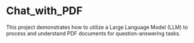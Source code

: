 # Chat_with_PDF
This project demonstrates how to utilize a Large Language Model (LLM) to process and understand PDF documents for question-answering tasks.
